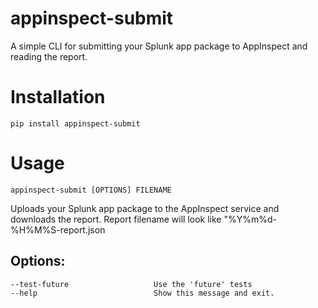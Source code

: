 # appinspect-submit

A simple CLI for submitting your Splunk app package to AppInspect and reading the report.


# Installation

`pip install appinspect-submit`

# Usage

`appinspect-submit [OPTIONS] FILENAME`

Uploads your Splunk app package to the AppInspect service and downloads the report. Report filename will look like "%Y%m%d-%H%M%S-report.json

## Options:
    --test-future                   Use the 'future' tests
    --help                          Show this message and exit.
